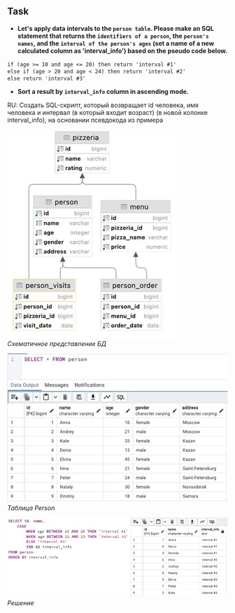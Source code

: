 ## Task

+ **Let's apply data intervals to the `person table`. Please make an SQL statement that returns the `identifiers of a person`, the `person's names`, and the `interval of the person's ages` (set a name of a new calculated column as 'interval_info') based on the pseudo code below.**

```
if (age >= 10 and age <= 20) then return 'interval #1'
else if (age > 20 and age < 24) then return 'interval #2'
else return 'interval #3'
```

+ **Sort a result by `interval_info` column in ascending mode.**

RU: Создать SQL-скрипт, который возвращает id человека, имя человека и интервал (в который входит возраст) (в новой колонке interval_info), на основании псевдокода из примера

![Screenshot](../screenshots/table.jpg "Основная схема")\
*Схематичное представление БД*

![Screenshot](../screenshots/person.jpg "Таблица Person")\
*Таблица Person*

![Screenshot](../screenshots/ex07.jpg "Решение")\
*Решение*